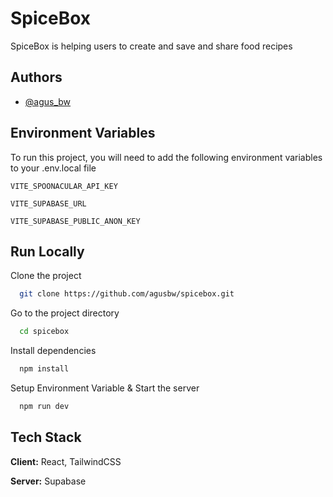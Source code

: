 # SpiceBox

SpiceBox is helping users to create and save and share food recipes

## Authors

- [@agus_bw](https://www.github.com/agus_bw)

## Environment Variables

To run this project, you will need to add the following environment variables to your .env.local file

`VITE_SPOONACULAR_API_KEY`

`VITE_SUPABASE_URL`

`VITE_SUPABASE_PUBLIC_ANON_KEY`

## Run Locally

Clone the project

```bash
  git clone https://github.com/agusbw/spicebox.git
```

Go to the project directory

```bash
  cd spicebox
```

Install dependencies

```bash
  npm install
```

Setup Environment Variable & Start the server

```bash
  npm run dev
```

## Tech Stack

**Client:** React, TailwindCSS

**Server:** Supabase
